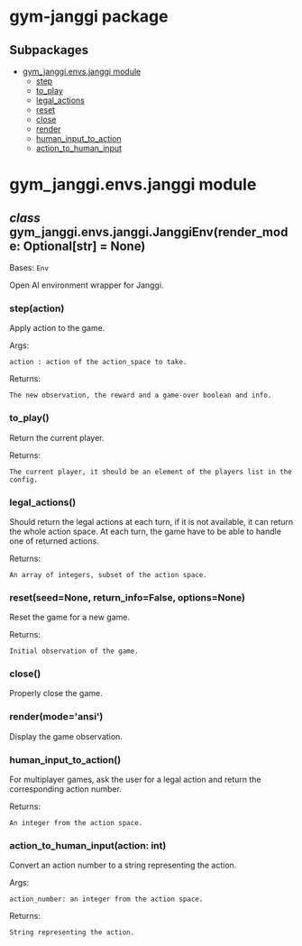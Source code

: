 # gym-janggi package

## Subpackages
* [gym_janggi.envs.janggi module](#gymjanggienvsjanggi-module)
  * [step](#stepaction)
  * [to_play](#to_play)
  * [legal_actions](#legal_actions)
  * [reset](#resetseednone-return_infofalse-optionsnone)
  * [close](#close)
  * [render](#rendermodeansi)
  * [human_input_to_action](#human_input_to_action)
  * [action_to_human_input](#action_to_human_inputaction-int)


# gym_janggi.envs.janggi module

## _class_ gym_janggi.envs.janggi.JanggiEnv(render_mode: Optional[str] = None)
Bases: `Env`

Open AI environment wrapper for Janggi.


### step(action)
Apply action to the game.

Args:

    action : action of the action_space to take.

Returns:

    The new observation, the reward and a game-over boolean and info.


### to_play()
Return the current player.

Returns:

    The current player, it should be an element of the players list in the config.


### legal_actions()
Should return the legal actions at each turn, if it is not available, it can return
the whole action space. At each turn, the game have to be able to handle one of returned actions.

Returns:

    An array of integers, subset of the action space.
    


### reset(seed=None, return_info=False, options=None)
Reset the game for a new game.

Returns:

    Initial observation of the game.


### close()
Properly close the game.


### render(mode='ansi')
Display the game observation.


### human_input_to_action()
For multiplayer games, ask the user for a legal action
and return the corresponding action number.

Returns:

    An integer from the action space.


### action_to_human_input(action: int)
Convert an action number to a string representing the action.

Args:

    action_number: an integer from the action space.

Returns:

    String representing the action.

